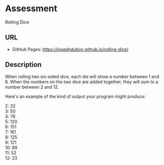 # Assessment

Rolling Dice

## URL

- GitHub Pages: https://josephdubon.github.io/rolling-dice/

## Description

When rolling two six-sided dice, each die will show a number between 1 and 6. When the numbers on the two dice are added together, they will sum to a number between 2 and 12.

Here's an example of the kind of output your program might produce:

2: 32  
3: 50  
4: 76  
5: 120  
6: 151  
7: 161  
8: 125  
9: 121  
10: 89  
11: 52  
12: 23
